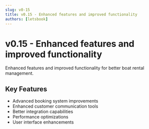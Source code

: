 ```yaml
---
slug: v0-15
title: v0.15 - Enhanced features and improved functionality
authors: [letsbook]
---
```


# v0.15 - Enhanced features and improved functionality

Enhanced features and improved functionality for better boat rental management.

## Key Features

- Advanced booking system improvements
- Enhanced customer communication tools
- Better integration capabilities
- Performance optimizations
- User interface enhancements

